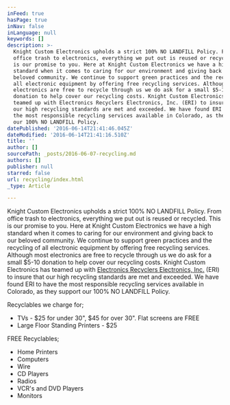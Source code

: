 ```yaml
---
inFeed: true
hasPage: true
inNav: false
inLanguage: null
keywords: []
description: >-
  Knight Custom Electronics upholds a strict 100% NO LANDFILL Policy. From
  office trash to electronics, everything we put out is reused or recycled. This
  is our promise to you. Here at Knight Custom Electronics we have a high
  standard when it comes to caring for our environment and giving back to our
  beloved community. We continue to support green practices and the recycling of
  all electronic equipment by offering free recycling services. Although most
  electronics are free to recycle through us we do ask for a small $5-10
  donation to help cover our recycling costs. Knight Custom Electronics has
  teamed up with Electronics Recyclers Electronics, Inc. (ERI) to insure that
  our high recycling standards are met and exceeded. We have found ERI to have
  the most responsible recycling services available in Colorado, as they support
  our 100% NO LANDFILL Policy.
datePublished: '2016-06-14T21:41:46.045Z'
dateModified: '2016-06-14T21:41:16.510Z'
title: ''
author: []
sourcePath: _posts/2016-06-07-recycling.md
authors: []
publisher: null
starred: false
url: recycling/index.html
_type: Article

---
```

Knight Custom Electronics upholds a strict 100% NO LANDFILL Policy. From office trash to electronics, everything we put out is reused or recycled. This is our promise to you. Here at Knight Custom Electronics we have a high standard when it comes to caring for our environment and giving back to our beloved community. We continue to support green practices and the recycling of all electronic equipment by offering free recycling services. Although most electronics are free to recycle through us we do ask for a small $5-10 donation to help cover our recycling costs. Knight Custom Electronics has teamed up with [Electronics Recyclers Electronics, Inc.][0] (ERI) to insure that our high recycling standards are met and exceeded. We have found ERI to have the most responsible recycling services available in Colorado, as they support our 100% NO LANDFILL Policy.

Recyclables we charge for;

* TVs - $25 for under 30", $45 for over 30". Flat screens are FREE
* Large Floor Standing Printers - $25

FREE Recyclables;

* Home Printers
* Computers
* Wire
* CD Players
* Radios
* VCR's and DVD Players
* Monitors

[0]: http://electronicrecyclers.com/